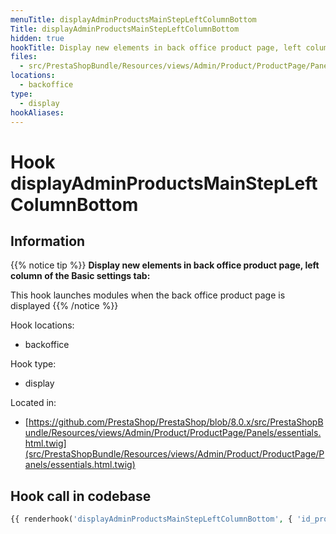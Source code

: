 ```yaml
---
menuTitle: displayAdminProductsMainStepLeftColumnBottom
Title: displayAdminProductsMainStepLeftColumnBottom
hidden: true
hookTitle: Display new elements in back office product page, left column of the Basic settings tab
files:
  - src/PrestaShopBundle/Resources/views/Admin/Product/ProductPage/Panels/essentials.html.twig
locations:
  - backoffice
type:
  - display
hookAliases:
---
```


# Hook displayAdminProductsMainStepLeftColumnBottom

## Information

{{% notice tip %}}
**Display new elements in back office product page, left column of the Basic settings tab:** 

This hook launches modules when the back office product page is displayed
{{% /notice %}}

Hook locations: 
  - backoffice

Hook type: 
  - display

Located in: 
  - [https://github.com/PrestaShop/PrestaShop/blob/8.0.x/src/PrestaShopBundle/Resources/views/Admin/Product/ProductPage/Panels/essentials.html.twig](src/PrestaShopBundle/Resources/views/Admin/Product/ProductPage/Panels/essentials.html.twig)

## Hook call in codebase

```php
{{ renderhook('displayAdminProductsMainStepLeftColumnBottom', { 'id_product': productId }) }}
```